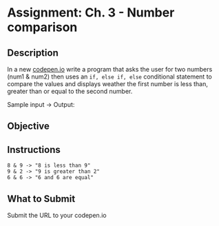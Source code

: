 # Assignment: Ch. 3 - Number comparison

## Description

In a new [codepen.io](https://codepen.io/pen) write a program that asks the user for two numbers (num1 & num2) then uses an `if, else if, else` conditional statement to compare the values and displays weather the first number is less than, greater than or equal to the second number.

Sample input -> Output:

## Objective

## Instructions

```
8 & 9 -> "8 is less than 9"
9 & 2 -> "9 is greater than 2"
6 & 6 -> "6 and 6 are equal"
```

## What to Submit

Submit the URL to your codepen.io